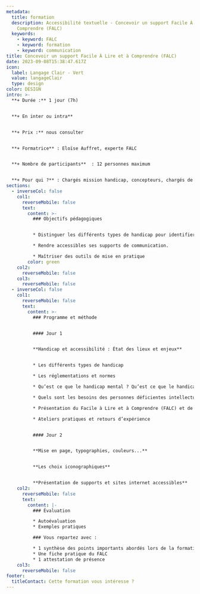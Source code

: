 ```yaml
---
metadata:
  title: formation
  description: Accessibilité textuelle - Concevoir un support Facile À Lire  et à
    Comprendre (FALC)
  keywords:
    - keyword: FALC
    - keyword: formation
    - keyword: communication
title: Concevoir un support Facile À Lire et à Comprendre (FALC)
date: 2023-09-08T15:38:47.617Z
icon:
  label: Langage Clair - Vert
  value: langageClair
  type: design
color: DESIGN
intro: >-
  **+ Durée :** 1 jour (7h)


  **+﻿ En inter ou intra**


  **+﻿ Prix :** nous consulter


  **+ Formatrice** : Eloïse Auffret, experte FALC


  **+ Nombre de participants**  : 12 personnes maximum


  **+ Pour qui ?** : Chargés mission handicap, concepteurs, chargés de communication, professionnels souhaitant découvrir la communication accessible.
sections:
  - inverseCol: false
    col1:
      reverseMobile: false
      text:
        content: >-
          ### Objectifs pédagogiques


          * Distinguer les différents types de handicap pour identifier ses cibles et maîtriser leurs problématiques.

          * Rendre accessibles ses supports de communication.

          * Maîtriser des outils de mise en pratique
        color: green
    col2:
      reverseMobile: false
    col3:
      reverseMobile: false
  - inverseCol: false
    col1:
      reverseMobile: false
      text:
        content: >-
          ### Programme et méthode


          #### Jour 1


          **Handicap et accessibilité : État des lieux et enjeux**


          * Les différents types de handicap

          * Les réglementations et normes

          * Qu’est ce que le handicap mental ? Qu’est ce que le handicap psychique ?

          * Quels sont les besoins des personnes déficientes intellectuelles ?

          * Présentation du Facile à Lire et à Comprendre (FALC) et de ses principes

          * Ateliers pratiques et retours d’expérience


          #### Jour 2


          **Mise en page, typographies, couleurs...**


          **Les choix iconographiques**


          **Présentation de supports et sites internet accessibles**
    col2:
      reverseMobile: false
      text:
        content: |-
          ### Évaluation

          * Autoévaluation
          * Exemples pratiques

          ### Vous repartez avec : 

          * 1 synthèse des points importants abordés lors de la formation
          * Une fiche pratique du FALC
          * 1 attestation de présence
    col3:
      reverseMobile: false
footer:
  titleContact: Cette formation vous intéresse ?
---
```

